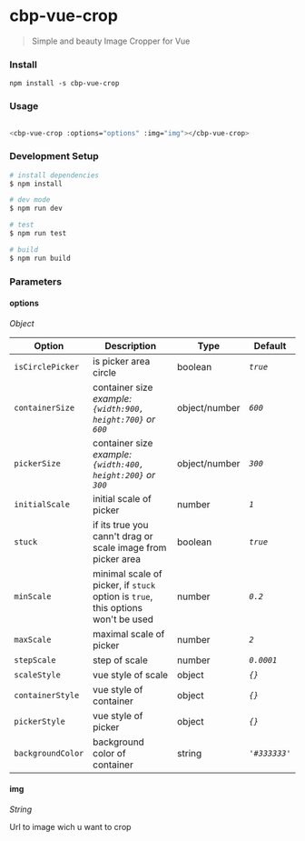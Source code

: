 # cbp-vue-crop

> Simple and beauty Image Cropper for Vue

### Install

`npm install -s cbp-vue-crop`

### Usage

```bash

<cbp-vue-crop :options="options" :img="img"></cbp-vue-crop>

```

### Development Setup

```bash
# install dependencies
$ npm install

# dev mode
$ npm run dev

# test
$ npm run test

# build
$ npm run build
```

### Parameters

#### options

*Object*

Option | Description | Type | Default 
--- | --- | --- | ---
`isCirclePicker` | is picker area circle | boolean | *`true`*
`containerSize` | container size *example: `{width:900, height:700}` or `600`* | object/number | *`600`*
`pickerSize` | container size *example: `{width:400, height:200}` or `300`* | object/number | *`300`*
`initialScale` | initial scale of picker | number | *`1`*
`stuck` | if its true you cann't drag or scale image from picker area | boolean | *`true`*
`minScale` | minimal scale of picker, if `stuck` option is `true`, this options won't be used | number | *`0.2`*
`maxScale` | maximal scale of picker | number | *`2`*
`stepScale` | step of scale | number | *`0.0001`*
`scaleStyle` | vue style of scale | object | *`{}`*
`containerStyle` | vue style of container | object | *`{}`*
`pickerStyle` | vue style of picker | object | *`{}`*
`backgroundColor` | background color of container | string | *`'#333333'`*

#### img

*String*

Url to image wich u want to crop